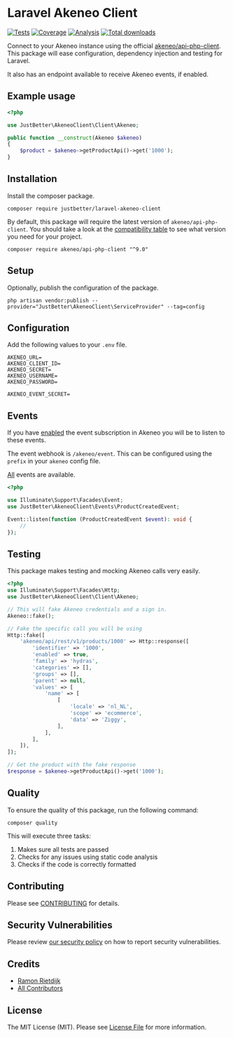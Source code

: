 # Laravel Akeneo Client

<p>
    <a href="https://github.com/justbetter/laravel-akeneo-client"><img src="https://img.shields.io/github/workflow/status/justbetter/laravel-akeneo-client/tests?label=tests&style=flat-square" alt="Tests"></a>
    <a href="https://github.com/justbetter/laravel-akeneo-client"><img src="https://img.shields.io/github/workflow/status/justbetter/laravel-akeneo-client/coverage?label=coverage&style=flat-square" alt="Coverage"></a>
    <a href="https://github.com/justbetter/laravel-akeneo-client"><img src="https://img.shields.io/github/workflow/status/justbetter/laravel-akeneo-client/analyse?label=analysis&style=flat-square" alt="Analysis"></a>
    <a href="https://github.com/justbetter/laravel-akeneo-client"><img src="https://img.shields.io/packagist/dt/justbetter/laravel-akeneo-client?color=blue&style=flat-square" alt="Total downloads"></a>
</p>

Connect to your Akeneo instance using the official [akeneo/api-php-client](https://github.com/akeneo/api-php-client).
This package will ease configuration, dependency injection and testing for Laravel.

It also has an endpoint available to receive Akeneo events, if enabled.

## Example usage

```php
<?php

use JustBetter\AkeneoClient\Client\Akeneo;

public function __construct(Akeneo $akeneo)
{
    $product = $akeneo->getProductApi()->get('1000');
}
```

## Installation

Install the composer package.

```shell
composer require justbetter/laravel-akeneo-client
```

By default, this package will require the latest version of `akeneo/api-php-client`. You should take a look at the
[compatibility table](https://github.com/akeneo/api-php-client) to see what version you need for your project.

```shell
composer require akeneo/api-php-client "^9.0"
```

## Setup

Optionally, publish the configuration of the package.

```shell
php artisan vendor:publish --provider="JustBetter\AkeneoClient\ServiceProvider" --tag=config
```

## Configuration

Add the following values to your `.env` file.

```
AKENEO_URL=
AKENEO_CLIENT_ID=
AKENEO_SECRET=
AKENEO_USERNAME=
AKENEO_PASSWORD=

AKENEO_EVENT_SECRET=
```

## Events

If you have [enabled](https://help.akeneo.com/pim/serenity/articles/manage-event-subscription.html) the event
subscription in Akeneo you will be to listen to these events.

The event webhook is `/akeneo/event`. This can be configured using the `prefix` in your `akeneo` config file.

[All](https://api.akeneo.com/events-reference/events-reference-serenity/products.html) events are available.

```php
<?php

use Illuminate\Support\Facades\Event;
use JustBetter\AkeneoClient\Events\ProductCreatedEvent;

Event::listen(function (ProductCreatedEvent $event): void {
    //
});
```

## Testing

This package makes testing and mocking Akeneo calls very easily.

```php
<?php
use Illuminate\Support\Facades\Http;
use JustBetter\AkeneoClient\Client\Akeneo;

// This will fake Akeneo credentials and a sign in.
Akeneo::fake();

// Fake the specific call you will be using
Http::fake([
    'akeneo/api/rest/v1/products/1000' => Http::response([
        'identifier' => '1000',
        'enabled' => true,
        'family' => 'hydras',
        'categories' => [],
        'groups' => [],
        'parent' => null,
        'values' => [
            'name' => [
                [
                    'locale' => 'nl_NL',
                    'scope' => 'ecommerce',
                    'data' => 'Ziggy',
                ],
            ],
        ],
    ]),
]);

// Get the product with the fake response
$response = $akeneo->getProductApi()->get('1000');
```

## Quality

To ensure the quality of this package, run the following command:

```shell
composer quality
```

This will execute three tasks:

1. Makes sure all tests are passed
2. Checks for any issues using static code analysis
3. Checks if the code is correctly formatted

## Contributing

Please see [CONTRIBUTING](.github/CONTRIBUTING.md) for details.

## Security Vulnerabilities

Please review [our security policy](../../security/policy) on how to report security vulnerabilities.

## Credits

- [Ramon Rietdijk](https://github.com/ramonrietdijk)
- [All Contributors](../../contributors)

## License

The MIT License (MIT). Please see [License File](LICENSE.md) for more information.
